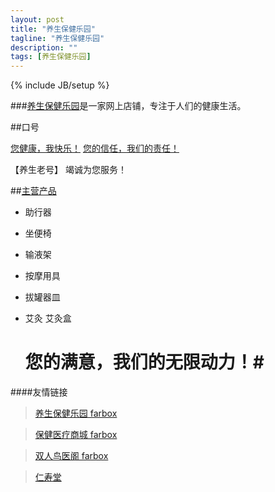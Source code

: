 ```yaml
---
layout: post
title: "养生保健乐园"
tagline: "养生保健乐园"
description: ""
tags: [养生保健乐园]
---
```

{% include JB/setup %}

###[养生保健乐园][]是一家网上店铺，专注于人们的健康生活。

##口号

[您健康，我快乐！]   [您的信任，我们的责任！]
  
  【养生老号】 竭诚为您服务！

##[主营产品][]
* 助行器
* 坐便椅
* 输液架
* 按摩用具
* 拔罐器皿
* 艾灸 艾灸盒

   # **您的满意，我们的无限动力！**#

####友情链接
>[养生保健乐园 farbox][]

>[保健医疗商城 farbox][]

>[双人鸟医阁 farbox][]

>[仁寿堂][]



[养生保健乐园]: http://www.1688.com/company/tb-670031646.html
[您健康，我快乐！]: http://blog.sina.com.cn/s/blog_97aabf1501012of2.html
[您的信任，我们的责任！]: http://yangshenglaohao.farbox.com/
[养生保健乐园 farbox]:http://yshbj.farbox.com/
[保健医疗商城 farbox]:http://bjylshop.farbox.com/
[双人鸟医阁 farbox]:http://shrnyg.farbox.com/
[仁寿堂]:http://www.sbcniv.jcloudec.com/
[主营产品]:http://yangshengbaojian.taobao.com/
